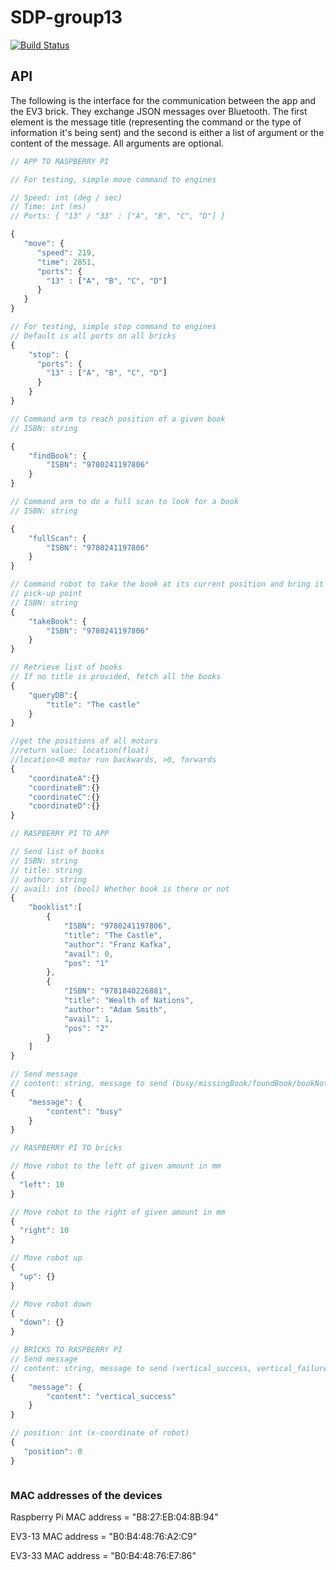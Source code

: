 # SDP-group13
[![Build Status](https://travis-ci.com/leo-mazz/sdp-group13.svg?token=JG5WwdVmCAWrpHY3Wcdp&branch=master)](https://travis-ci.com/leo-mazz/sdp-group13)

## API
The following is the interface for the communication between the app and the
EV3 brick. They exchange JSON messages over Bluetooth. The first element is the
message title (representing the command or the type of information it's being
sent) and the second is either a list of argument or the content of the message.
All arguments are optional.

```javascript
// APP TO RASPBERRY PI

// For testing, simple move command to engines

// Speed: int (deg / sec)
// Time: int (ms)
// Ports: { "13" / "33" : ["A", "B", "C", "D"] }

{
   "move": {
      "speed": 219,
      "time": 2851,
      "ports": {
        "13" : ["A", "B", "C", "D"]
      }
   }
}

// For testing, simple stop command to engines
// Default is all ports on all bricks
{
    "stop": {
      "ports": {
        "13" : ["A", "B", "C", "D"]
      }
    }
}

// Command arm to reach position of a given book
// ISBN: string

{
    "findBook": {
        "ISBN": "9780241197806"
    }
}

// Command arm to do a full scan to look for a book
// ISBN: string

{
    "fullScan": {
        "ISBN": "9780241197806"
    }
}

// Command robot to take the book at its current position and bring it to the
// pick-up point
// ISBN: string
{
    "takeBook": {
        "ISBN": "9780241197806"
    }
}

// Retrieve list of books
// If no title is provided, fetch all the books
{
    "queryDB":{
        "title": "The castle"
    }
}

//get the positions of all motors
//return value: location(float)
//location<0 motor run backwards, >0, forwards
{
    "coordinateA":{}
    "coordinateB":{}
    "coordinateC":{}
    "coordinateD":{}
}

// RASPBERRY PI TO APP

// Send list of books
// ISBN: string
// title: string
// author: string
// avail: int (bool) Whether book is there or not
{
    "booklist":[
        {
            "ISBN": "9780241197806",
            "title": "The Castle",
            "author": "Franz Kafka",
            "avail": 0,
            "pos": "1"
        },
        {
            "ISBN": "9781840226881",
            "title": "Wealth of Nations",
            "author": "Adam Smith",
            "avail": 1,
            "pos": "2"
        }
    ]
}

// Send message
// content: string, message to send (busy/missingBook/foundBook/bookNotAligned)
{
    "message": {
        "content": "busy"
    }
}

// RASPBERRY PI TO bricks

// Move robot to the left of given amount in mm
{
  "left": 10
}

// Move robot to the right of given amount in mm
{
  "right": 10
}

// Move robot up
{
  "up": {}
}

// Move robot down
{
  "down": {}
}

// BRICKS TO RASPBERRY PI
// Send message
// content: string, message to send (vertical_success, vertical_failure)
{
    "message": {
        "content": "vertical_success"
    }
}

// position: int (x-coordinate of robot)
{
   "position": 0
}



```

### MAC addresses of the devices

Raspberry Pi MAC address = "B8:27:EB:04:8B:94"

EV3-13 MAC address = "B0:B4:48:76:A2:C9"

EV3-33 MAC address = "B0:B4:48:76:E7:86"
